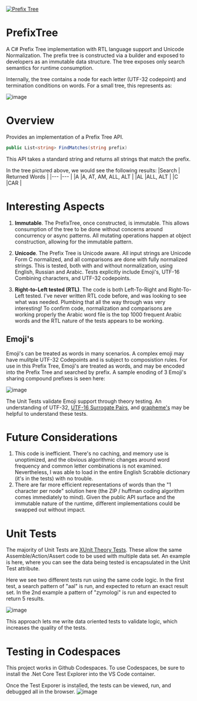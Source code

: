 [![Prefix Tree](https://github.com/cleemullins/PrefixTree/actions/workflows/build.yml/badge.svg)](https://github.com/cleemullins/PrefixTree/actions/workflows/build.yml)

# PrefixTree
A C# Prefix Tree implementation with RTL language support and Unicode Normalization. The prefix tree is constructed via a builder and exposed to developers as an immutable data structure. The tree exposes only search semantics for runtime consumption. 

Internally, the tree contains a node for each letter (UTF-32 codepoint) and termination conditions on words. For a small tree, this represents as:

![image](https://user-images.githubusercontent.com/1165321/121821117-b1a62000-cc4b-11eb-8270-18cf06eaee84.png)

# Overview
Provides an implementation of a Prefix Tree API. 

```c#
public List<string> FindMatches(string prefix)
```
This API takes a standard string and returns all strings that 
match the prefix. 

In the tree pictured above, we would see the following results:
|Search   	|  Returned Words 	|
|---	|---	|
|A   	|A, AT, AM, ALL, ALT   	|
|AL 	|ALL, ALT   	|
|C   	|CAR   	|

# Interesting Aspects
1. **Immutable**. The PrefixTree, once constructed, is immutable. This allows consumption of the tree to be done without concerns around concurrency or async patterns. All mutating operations happen at object construction, allowing for the immutable pattern. 

2. **Unicode**. The Prefix Tree is Unicode aware. All input strings are Unicode Form C normalized, and all comparisons are done with fully normalized strings. This is tested, both with and without normalization, using English, Russian and Arabic. Tests explicitly include Emoji's, UTF-16 Combining characters, and UTF-32 codepoints. 

3. **Right-to-Left tested (RTL)**. The code is both Left-To-Right and Right-To-Left tested. I've never written RTL code before, and was looking to see what was needed. Plumbing that all the way through was very interesting! To confirm code, normalization and comparisons are working properly the Arabic word file is the top 1000 frequent Arabic words and the RTL nature of the tests appears to be working.

## Emoji's
Emoji's can be treated as words in many scenarios. A complex emoji may have mulitple UTF-32 Codepoints and is subject to composistion rules. For use in this Prefix Tree, Emoji's are treated as words, and may be encoded into the Prefix Tree and searched by prefix. A sample enoding of 3 Emoji's sharing compound prefixes is seen here:

![image](https://user-images.githubusercontent.com/1165321/121822824-0f3f6a00-cc56-11eb-9dc7-836f9fbee354.png)

The Unit Tests validate Emoji support through theory testing. An understanding of UTF-32, [UTF-16 Surrogate Pairs](https://en.wikipedia.org/wiki/UTF-16#Code_points_from_U+010000_to_U+10FFFF), and [grapheme's](https://unicode.org/reports/tr29/) may be helpful to understand these tests. 

# Future Considerations
1. This code is inefficient. There's no caching, and memory use is unoptimized, and the obvious algorithmic changes around word frequency and common letter combinations is not examined. Nevertheless, I was able to load in the entire English Scrabble dictionary (it's in the tests) with no trouble. 
2. There are far more efficient representations of words than the "1 character per node" solution here (the ZIP / huffman coding algorithm comes immediately to mind). Given the public API surface and the immutable nature of the runtime, different implementations could be swapped out without impact. 

# Unit Tests
The majority of Unit Tests are [XUnit Theory Tests](https://hamidmosalla.com/2017/02/25/xunit-theory-working-with-inlinedata-memberdata-classdata/). These allow the same Assemble/Action/Assert code to be used with multiple data set. An example is here, where you can see the data being tested is encapsulated in the Unit Test attribute. 

Here we see two different tests run using the same code logic. In the first test, a search pattern of "aal" is run, and expected to return an exact result set. In the 2nd example a pattern of "zymologi" is run and expected to return 5 results. 

![image](https://user-images.githubusercontent.com/1165321/121821276-e5357a00-cc4c-11eb-9be8-1b2b213e2e15.png)

This approach lets me write data oriented tests to validate logic, which increases the quality of the tests. 

# Testing in Codespaces
This project works in Github Codespaces. To use Codespaces, be sure to install the .Net Core Test Explorer into the VS Code container. 

Once the Test Exporer is installed, the tests can be viewed, run, and debugged all in the browser. 
![image](https://user-images.githubusercontent.com/1165321/121817765-2a9b7c80-cc38-11eb-8978-2e94ddd1dab1.png)

